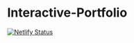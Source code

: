# Interactive-Portfolio

[![Netlify Status](https://api.netlify.com/api/v1/badges/fe766f18-7f12-421b-9cb2-3b929505318f//deploy-status?branch=main)](https://app.netlify.com/sites/vwaran/deploys)
